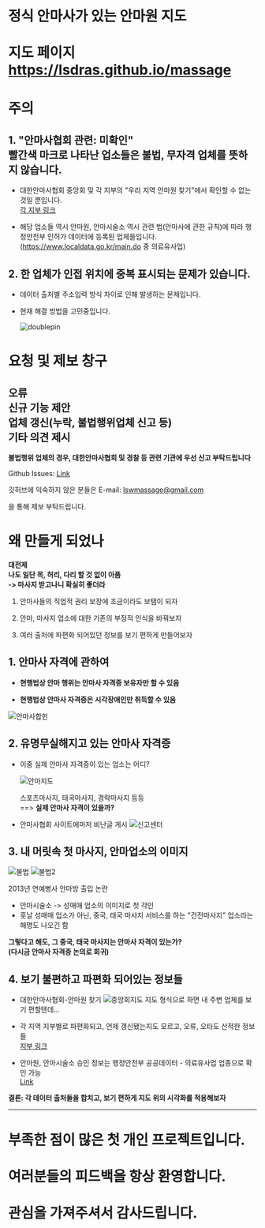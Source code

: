 # 정식 안마사가 있는 안마원 지도</br></br>지도 페이지</br> https://lsdras.github.io/massage


# 주의 
## 1. "안마사협회 관련: 미확인"<br/> 빨간색 마크로 나타난 업소들은 불법, 무자격 업체를 뜻하지 않습니다.

+ 대한안마사협회 중앙회 및 각 지부의 "우리 지역 안마원 찾기"에서 확인할 수 없는 것일 뿐입니다.  
[각 지부 링크](./locations/anmawon/README.md)

+ 해당 업소들 역시 안마원, 안마시술소 역시 관련 법(안마사에 관한 규칙)에 따라 행정안전부 인허가 데이터에 등록된 업체들입니다.  
(https://www.localdata.go.kr/main.do 중 의료유사업)

## 2. 한 업체가 인접 위치에 중복 표시되는 문제가 있습니다.
+ 데이터 출처별 주소입력 방식 차이로 인해 발생하는 문제입니다.  
+ 현재 해결 방법을 고민중입니다.

    ![doublepin](./images/for_readme/%EC%A4%91%EB%B3%B5%ED%95%80.jpg)


# 요청 및 제보 창구
## 오류<br/>신규 기능 제안<br/>업체 갱신(누락, 불법행위업체 신고 등)<br/>기타 의견 제시

<b>불법행위 업체의 경우, 대한안마사협회 및 경찰 등 관련 기관에 우선 신고 부탁드립니다</b>

Github Issues: [Link](https://github.com/lsdras/massage/issues)

깃허브에 익숙하지 않은 분들은 E-mail: lswmassage@gmail.com

을 통해 제보 부탁드립니다.  


# 왜 만들게 되었나
<b>대전제</br>나도 일단 목, 허리, 다리 할 것 없이 아픔 </br>-> 마사지 받고나니 확실히 좋더라</b>

1. 안마사들의 직업적 권리 보장에 조금이라도 보탬이 되자

2. 안마, 마사지 업소에 대한 기존의 부정적 인식을 바꿔보자

3. 여러 출처에 파편화 되어있던 정보를 보기 편하게 만들어보자


## 1. 안마사 자격에 관하여
+ <b>현행법상 안마 행위는 안마사 자격증 보유자만 할 수 있음</b>

+ <b>현행법상 안마사 자격증은 시각장애인만 취득할 수 있음</b>

![안마사합헌](./images/for_readme/%EC%95%88%EB%A7%88%EC%82%AC%ED%95%A9%ED%97%8C.jpg)


## 2. 유명무실해지고 있는 안마사 자격증
+ 이중 실제 안마사 자격증이 있는 업소는 어디?
    
    ![안마지도](./images/for_readme/%EC%A7%80%EB%8F%84%EA%B2%80%EC%83%89.jpg)

    스포츠마사지, 태국마사지, 경락마사지 등등  
    ==> <b>실제 안마사 자격이 있을까?</b>

+ 안마사협회 사이트에마저 비난글 게시
    ![신고센터](./images/for_readme/%EC%8B%A0%EA%B3%A0%EC%84%BC%ED%84%B0.jpg)


## 3. 내 머릿속 첫 마사지, 안마업소의 이미지

![불법](./images/for_readme/%EB%B6%88%EB%B2%95.jpg)
![불법2](./images/for_readme/%EB%B6%88%EB%B2%952.jpg)  

2013년 연예병사 안마방 출입 논란
- 안마시술소 -> 성매매 업소의 이미지로 첫 각인  
- 훗날 성매매 업소가 아닌, 중국, 태국 마사지 서비스를 하는 "건전마사지" 업소라는 해명도 나오긴 함

<b>그렇다고 해도, 그 중국, 태국 마사지는 안마사 자격이 있는가?<br/>(다시금 안마사 자격증 논의로 회귀)</b>

## 4. 보기 불편하고 파편화 되어있는 정보들
+ 대한안마사협회-안마원 찾기
![중앙회지도](./images/for_readme/%EC%A4%91%EC%95%99%ED%9A%8C%20%EC%82%AC%EC%9D%B4%ED%8A%B8.jpg)
    지도 형식으로 하면 내 주변 업체를 보기 편할텐데...

+ 각 지역 지부별로 파편화되고, 언제 갱신됐는지도 모르고, 오류, 오타도 산적한 정보들  
[지부 링크](./locations/anmawon/README.md)

+ 안마원, 안마시술소 승인 정보는 행정안전부 공공데이터 - 의료유사업 업종으로 확인 가능  
[Link](https://www.localdata.go.kr/main.do)

<b>결론: 각 데이터 출처들을 합치고, 보기 편하게 지도 위의 시각화를 적용해보자</b>


---
# 부족한 점이 많은 첫 개인 프로젝트입니다.</br></br> 여러분들의 피드백을 항상 환영합니다.</br></br>관심을 가져주셔서 감사드립니다.
